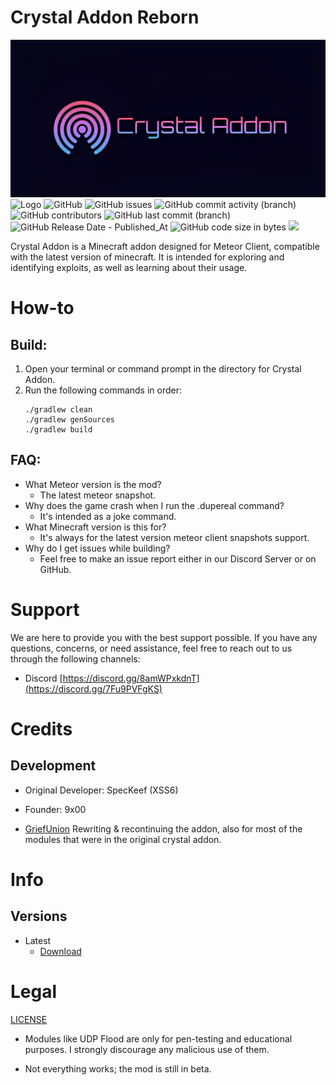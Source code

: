 # Crystal Addon Reborn

![Logo](images/Banner.jpg)
![Logo](https://cdn.discordapp.com/attachments/1176921428801618020/1176921448686833674/approved.png)
![GitHub](https://img.shields.io/github/license/GriefUnion/Crystal-Addon-Reborn)
![GitHub issues](https://img.shields.io/github/issues/GriefUnion/Crystal-Addon-Reborn)
![GitHub commit activity (branch)](https://img.shields.io/github/commit-activity/t/GriefUnion/Crystal-Addon-Reborn)
![GitHub contributors](https://img.shields.io/github/contributors/GriefUnion/Crystal-Addon-Reborn)
![GitHub last commit (branch)](https://img.shields.io/github/last-commit/GriefUnion/Crystal-Addon-Reborn/master)
![GitHub Release Date - Published_At](https://img.shields.io/github/release-date/GriefUnion/Crystal-Addon-Reborn)
![GitHub code size in bytes](https://img.shields.io/github/languages/code-size/GriefUnion/Crystal-Addon-Reborn)
[![](https://tokei.rs/b1/github/GriefUnion/Crystal-Addon-Reborn?category=lines)](https://github.com/GriefUnion/Crystal-Addon-Reborn)

Crystal Addon is a Minecraft addon designed for Meteor Client, compatible with the latest version of minecraft. It is intended for exploring and identifying exploits, as well as learning about their usage.

# How-to
## Build:
1. Open your terminal or command prompt in the directory for Crystal Addon.
2. Run the following commands in order:
    ```shell
   ./gradlew clean
    ./gradlew genSources
    ./gradlew build
    ```
   
## FAQ:
* What Meteor version is the mod?
  * The latest meteor snapshot.
* Why does the game crash when I run the .dupereal command?
  * It's intended as a joke command.
* What Minecraft version is this for?
  * It's always for the latest version meteor client snapshots support.
* Why do I get issues while building? 
  * Feel free to make an issue report either in our Discord Server or on GitHub.

# Support

We are here to provide you with the best support possible. If you have any questions, concerns, or need assistance, feel free to reach out to us through the following channels:

* Discord [https://discord.gg/8amWPxkdnT](https://discord.gg/7Fu9PVFgKS)

# Credits

## Development

* Original Developer: SpecKeef (XSS6)

* Founder: 9x00

* [GriefUnion](https://github.com/GriefUnion) Rewriting & recontinuing the addon, also for most of the modules that were in the original crystal addon.

# Info 

## Versions
* Latest
  * [Download](https://github.com/GriefUnion/Crystal-Addon-Reborn/releases/latest)

# Legal

[LICENSE](https://github.com/GriefUnion/Crystal-Addon-Reborn/blob/master/LICENSE)

* Modules like UDP Flood are only for pen-testing and educational purposes. I strongly discourage any malicious use of them.

* Not everything works; the mod is still in beta.
